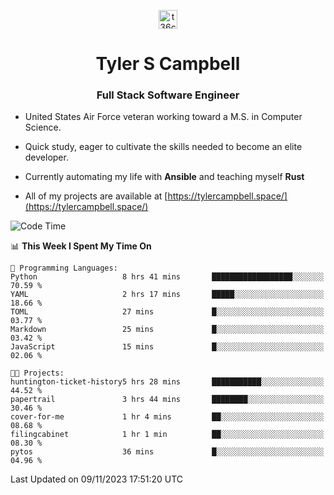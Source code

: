 <p align="center">
<a href="https://www.linkedin.com/in/t36campbell" target="blank"><img align="center" src="https://ik.imagekit.io/t36campbell/Portfolio/linkedin.png.original_m8bbGgPh6.png" alt="t36campbell" height="30" width="30" /></a>
</p>
<h1 align="center">Tyler S Campbell</h1>
<h3 align="center">Full Stack Software Engineer</h3>

* United States Air Force veteran working toward a M.S. in Computer Science.

* Quick study, eager to cultivate the skills needed to become an elite developer.

* Currently automating my life with **Ansible** and teaching myself **Rust**

* All of my projects are available at [https://tylercampbell.space/](https://tylercampbell.space/)

<!--START_SECTION:waka-->
![Code Time](http://img.shields.io/badge/Code%20Time-2%2C972%20hrs%2043%20mins-blue)

📊 **This Week I Spent My Time On** 

```text
💬 Programming Languages: 
Python                   8 hrs 41 mins       ██████████████████░░░░░░░   70.59 % 
YAML                     2 hrs 17 mins       █████░░░░░░░░░░░░░░░░░░░░   18.66 % 
TOML                     27 mins             █░░░░░░░░░░░░░░░░░░░░░░░░   03.77 % 
Markdown                 25 mins             █░░░░░░░░░░░░░░░░░░░░░░░░   03.42 % 
JavaScript               15 mins             █░░░░░░░░░░░░░░░░░░░░░░░░   02.06 % 

🐱‍💻 Projects: 
huntington-ticket-history5 hrs 28 mins       ███████████░░░░░░░░░░░░░░   44.52 % 
papertrail               3 hrs 44 mins       ████████░░░░░░░░░░░░░░░░░   30.46 % 
cover-for-me             1 hr 4 mins         ██░░░░░░░░░░░░░░░░░░░░░░░   08.68 % 
filingcabinet            1 hr 1 min          ██░░░░░░░░░░░░░░░░░░░░░░░   08.30 % 
pytos                    36 mins             █░░░░░░░░░░░░░░░░░░░░░░░░   04.96 % 
```


 Last Updated on 09/11/2023 17:51:20 UTC
<!--END_SECTION:waka-->
